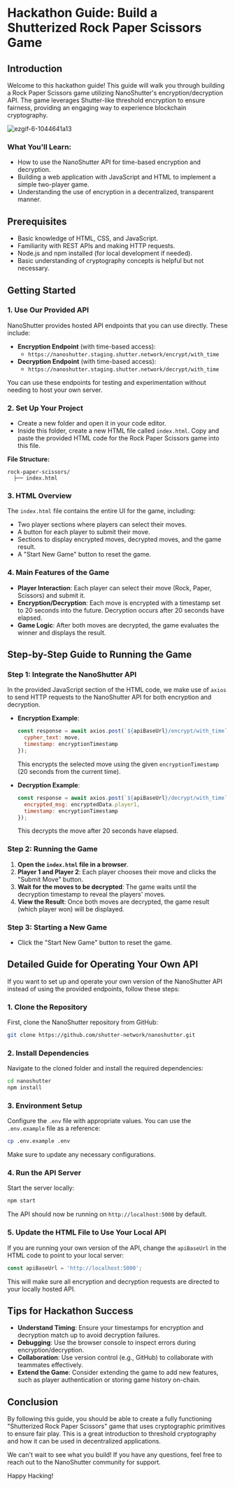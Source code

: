 # Hackathon Guide: Build a Shutterized Rock Paper Scissors Game

## Introduction

Welcome to this hackathon guide! This guide will walk you through building a Rock Paper Scissors game utilizing NanoShutter's encryption/decryption API. The game leverages Shutter-like threshold encryption to ensure fairness, providing an engaging way to experience blockchain cryptography.

![ezgif-6-1044641a13](https://github.com/user-attachments/assets/9b3e82d5-dd4f-4190-aff1-8a102b8bf999)

### What You'll Learn:
- How to use the NanoShutter API for time-based encryption and decryption.
- Building a web application with JavaScript and HTML to implement a simple two-player game.
- Understanding the use of encryption in a decentralized, transparent manner.

## Prerequisites

- Basic knowledge of HTML, CSS, and JavaScript.
- Familiarity with REST APIs and making HTTP requests.
- Node.js and npm installed (for local development if needed).
- Basic understanding of cryptography concepts is helpful but not necessary.

## Getting Started

### 1. Use Our Provided API

NanoShutter provides hosted API endpoints that you can use directly. These include:

- **Encryption Endpoint** (with time-based access):
  - `https://nanoshutter.staging.shutter.network/encrypt/with_time`
- **Decryption Endpoint** (with time-based access):
  - `https://nanoshutter.staging.shutter.network/decrypt/with_time`

You can use these endpoints for testing and experimentation without needing to host your own server.

### 2. Set Up Your Project

- Create a new folder and open it in your code editor.
- Inside this folder, create a new HTML file called `index.html`. Copy and paste the provided HTML code for the Rock Paper Scissors game into this file.

**File Structure:**
```
rock-paper-scissors/
  ├── index.html
```

### 3. HTML Overview

The `index.html` file contains the entire UI for the game, including:
- Two player sections where players can select their moves.
- A button for each player to submit their move.
- Sections to display encrypted moves, decrypted moves, and the game result.
- A "Start New Game" button to reset the game.

### 4. Main Features of the Game
- **Player Interaction**: Each player can select their move (Rock, Paper, Scissors) and submit it.
- **Encryption/Decryption**: Each move is encrypted with a timestamp set to 20 seconds into the future. Decryption occurs after 20 seconds have elapsed.
- **Game Logic**: After both moves are decrypted, the game evaluates the winner and displays the result.

## Step-by-Step Guide to Running the Game

### Step 1: Integrate the NanoShutter API

In the provided JavaScript section of the HTML code, we make use of `axios` to send HTTP requests to the NanoShutter API for both encryption and decryption.

- **Encryption Example**:
  ```javascript
  const response = await axios.post(`${apiBaseUrl}/encrypt/with_time`, {
    cypher_text: move,
    timestamp: encryptionTimestamp
  });
  ```
  This encrypts the selected move using the given `encryptionTimestamp` (20 seconds from the current time).

- **Decryption Example**:
  ```javascript
  const response = await axios.post(`${apiBaseUrl}/decrypt/with_time`, {
    encrypted_msg: encryptedData.player1,
    timestamp: encryptionTimestamp
  });
  ```
  This decrypts the move after 20 seconds have elapsed.

### Step 2: Running the Game

1. **Open the `index.html` file in a browser**.
2. **Player 1 and Player 2**: Each player chooses their move and clicks the "Submit Move" button.
3. **Wait for the moves to be decrypted**: The game waits until the decryption timestamp to reveal the players' moves.
4. **View the Result**: Once both moves are decrypted, the game result (which player won) will be displayed.

### Step 3: Starting a New Game
- Click the "Start New Game" button to reset the game.

## Detailed Guide for Operating Your Own API

If you want to set up and operate your own version of the NanoShutter API instead of using the provided endpoints, follow these steps:

### 1. Clone the Repository
First, clone the NanoShutter repository from GitHub:
```sh
git clone https://github.com/shutter-network/nanoshutter.git
```

### 2. Install Dependencies
Navigate to the cloned folder and install the required dependencies:
```sh
cd nanoshutter
npm install
```

### 3. Environment Setup
Configure the `.env` file with appropriate values. You can use the `.env.example` file as a reference:
```sh
cp .env.example .env
```
Make sure to update any necessary configurations.

### 4. Run the API Server
Start the server locally:
```sh
npm start
```
The API should now be running on `http://localhost:5000` by default.

### 5. Update the HTML File to Use Your Local API
If you are running your own version of the API, change the `apiBaseUrl` in the HTML code to point to your local server:
```javascript
const apiBaseUrl = 'http://localhost:5000';
```
This will make sure all encryption and decryption requests are directed to your locally hosted API.

## Tips for Hackathon Success

- **Understand Timing**: Ensure your timestamps for encryption and decryption match up to avoid decryption failures.
- **Debugging**: Use the browser console to inspect errors during encryption/decryption.
- **Collaboration**: Use version control (e.g., GitHub) to collaborate with teammates effectively.
- **Extend the Game**: Consider extending the game to add new features, such as player authentication or storing game history on-chain.

## Conclusion

By following this guide, you should be able to create a fully functioning "Shutterized Rock Paper Scissors" game that uses cryptographic primitives to ensure fair play. This is a great introduction to threshold cryptography and how it can be used in decentralized applications.

We can't wait to see what you build! If you have any questions, feel free to reach out to the NanoShutter community for support.

Happy Hacking!
